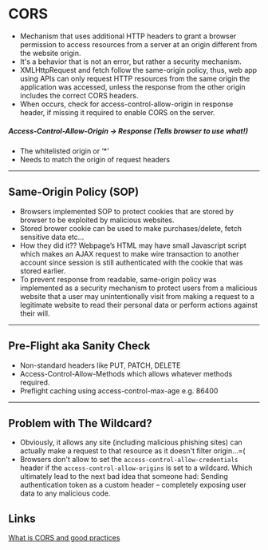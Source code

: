 # CORS

- Mechanism that uses additional HTTP headers to grant a browser permission to access resources from a server at an origin different from the website origin.
- It's a behavior that is not an error, but rather a security mechanism.
- XMLHttpRequest and fetch follow the same-origin policy, thus, web app using APIs can only request HTTP resources from the same origin the application was accessed, unless the response from the other origin includes the correct CORS headers.
- When occurs, check for access-control-allow-origin in response header, if missing it required to enable CORS on the server.

##### Access-Control-Allow-Origin -> Response (Tells browser to use what!) 
- The whitelisted origin or ‘*’
- Needs to match the origin of request headers

---

## Same-Origin Policy (SOP)

- Browsers implemented SOP to protect cookies that are stored by browser to be exploited by malicious websites.
- Stored brower cookie can be used to make purchases/delete, fetch sensitive data etc...
- How they did it?? Webpage’s HTML may have small Javascript script which makes an AJAX request to make wire transaction to another account since session is still authenticated with the cookie that was stored earlier.
- To prevent response from readable, same-origin policy was implemented as a security mechanism to protect users from a malicious website that a user may unintentionally visit from making a request to a legitimate website to read their personal data or perform actions against their will.

---

## Pre-Flight aka Sanity Check

- Non-standard headers like PUT, PATCH, DELETE
- Access-Control-Allow-Methods which allows whatever methods required.
- Preflight caching using access-control-max-age e.g. 86400

---

## Problem with The Wildcard?

- Obviously, it allows any site (including malicious phishing sites) can actually make a request to that resource as it doesn't filter origin...=(
- Browsers don't allow to set the `access-control-allow-credentials` header if the `access-control-allow-origins` is set to a wildcard. Which ultimately lead to the next bad idea that someone had: Sending authentication token as a custom header – completely exposing user data to any malicious code.

## Links
[What is CORS and good practices](https://www.stackhawk.com/blog/what-is-cors/)